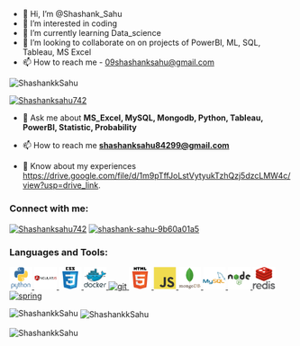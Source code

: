 - 👋 Hi, I’m @Shashank_Sahu
- 👀 I’m interested in coding
- 🌱 I’m currently learning Data_science
- 💞️ I’m looking to collaborate on on projects of PowerBI, ML, SQL, Tableau, MS Excel
- 📫 How to reach me - 09shashanksahu@gmail.com

<p align="left"> <img src="https://komarev.com/ghpvc/?username=ShashankkSahu&label=Profile%20views&color=0e75b6&style=flat" alt="ShashankkSahu" /> </p>

<p align="left"> <a href="https://twitter.com/Shashanksahu742" target="blank"><img src="https://img.shields.io/twitter/follow/Shashanksahu742?logo=twitter&style=for-the-badge" alt="Shashanksahu742" /></a> </p>

- 💬 Ask me about **MS_Excel, MySQL, Mongodb, Python, Tableau, PowerBI, Statistic, Probability**

- 📫 How to reach me **shashanksahu84299@gmail.com**

- 📄 Know about my experiences https://drive.google.com/file/d/1m9pTffJoLstVytyukTzhQzj5dzcLMW4c/view?usp=drive_link.

<h3 align="left">Connect with me:</h3>
<p align="left">
<a href="https://twitter.com/Shashanksahu742" target="blank"><img align="center" src="https://raw.githubusercontent.com/rahuldkjain/github-profile-readme-generator/master/src/images/icons/Social/twitter.svg" alt="Shashanksahu742" height="30" width="40" /></a>
<a href="https://linkedin.com/in/shashank-sahu-9b60a01a5" target="blank"><img align="center" src="https://raw.githubusercontent.com/rahuldkjain/github-profile-readme-generator/master/src/images/icons/Social/linked-in-alt.svg" alt="shashank-sahu-9b60a01a5" height="30" width="40" /></a>
</p>

<h3 align="left">Languages and Tools:</h3>
<p align="left"> <a href="https://www.python.org" target="_blank" rel="noreferrer"> <img src="https://raw.githubusercontent.com/devicons/devicon/master/icons/python/python-original-wordmark.svg" alt="Python" width="40" height="40"/> </a> <a href="https://www.python.org/" target="_blank" rel="noreferrer"> <img src="https://raw.githubusercontent.com/devicons/devicon/master/icons/angularjs/angularjs-original-wordmark.svg" alt="angularjs" width="40" height="40"/> </a> <a href="https://www.w3schools.com/css/" target="_blank" rel="noreferrer"> <img src="https://raw.githubusercontent.com/devicons/devicon/master/icons/css3/css3-original-wordmark.svg" alt="css3" width="40" height="40"/> </a> <a href="https://www.docker.com/" target="_blank" rel="noreferrer"> <img src="https://raw.githubusercontent.com/devicons/devicon/master/icons/docker/docker-original-wordmark.svg" alt="docker" width="40" height="40"/> </a> <a href="https://git-scm.com/" target="_blank" rel="noreferrer"> <img src="https://www.vectorlogo.zone/logos/git-scm/git-scm-icon.svg" alt="git" width="40" height="40"/> </a> <a href="https://www.w3.org/html/" target="_blank" rel="noreferrer"> <img src="https://raw.githubusercontent.com/devicons/devicon/master/icons/html5/html5-original-wordmark.svg" alt="html5" width="40" height="40"/> </a> <a href="https://developer.mozilla.org/en-US/docs/Web/JavaScript" target="_blank" rel="noreferrer"> <img src="https://raw.githubusercontent.com/devicons/devicon/master/icons/javascript/javascript-original.svg" alt="javascript" width="40" height="40"/> </a> <a href="https://www.mongodb.com/" target="_blank" rel="noreferrer"> <img src="https://raw.githubusercontent.com/devicons/devicon/master/icons/mongodb/mongodb-original-wordmark.svg" alt="mongodb" width="40" height="40"/> </a> <a href="https://www.mysql.com/" target="_blank" rel="noreferrer"> <img src="https://raw.githubusercontent.com/devicons/devicon/master/icons/mysql/mysql-original-wordmark.svg" alt="mysql" width="40" height="40"/> </a> <a href="https://nodejs.org" target="_blank" rel="noreferrer"> <img src="https://raw.githubusercontent.com/devicons/devicon/master/icons/nodejs/nodejs-original-wordmark.svg" alt="nodejs" width="40" height="40"/> </a> <a href="https://redis.io" target="_blank" rel="noreferrer"> <img src="https://raw.githubusercontent.com/devicons/devicon/master/icons/redis/redis-original-wordmark.svg" alt="redis" width="40" height="40"/> </a> <a href="https://spring.io/" target="_blank" rel="noreferrer"> <img src="https://www.vectorlogo.zone/logos/springio/springio-icon.svg" alt="spring" width="40" height="40"/> </a> </p>

<p><img align="left" src="https://github-readme-stats.vercel.app/api/top-langs?username=ShashankkSahu&show_icons=true&locale=en&layout=compact" alt="ShashankkSahu" /></p>

<p>&nbsp;<img align="center" src="https://github-readme-stats.vercel.app/api?username=ShashankkSahu&show_icons=true&locale=en" alt="ShashankkSahu" /></p>

<p><img align="center" src="https://github-readme-streak-stats.herokuapp.com/?user=ShashankkSahu&" alt="ShashankkSahu" /></p>
